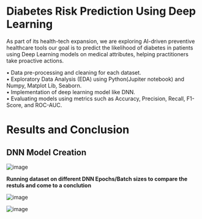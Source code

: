 # Diabetes Risk Prediction Using Deep Learning

<p> As part of its health-tech expansion, we are exploring AI-driven preventive healthcare tools our goal is to predict the likelihood of diabetes in patients using Deep Learning models on medical attributes, helping practitioners take proactive actions. <p/>

• Data pre-processing and cleaning for each dataset. <br>
• Exploratory Data Analysis (EDA) using Python(Jupiter notebook) and Numpy, Matplot Lib, Seaborn.<br>
•	Implementation of deep learning model like DNN.<br>
•	Evaluating models using metrics such as Accuracy, Precision, Recall, F1-Score, and ROC-AUC.<br>

# Results and Conclusion

## DNN Model Creation

![image](https://github.com/user-attachments/assets/1e049146-19bb-411f-a394-55b3cf44846f)

**Running dataset on different DNN Epochs/Batch sizes to compare the restuls and come to a conclution**

![image](https://github.com/user-attachments/assets/38969920-bf5e-4bd4-a887-84fc11e60ffa)

![image](https://github.com/user-attachments/assets/4b184494-4b7e-4f44-b9e5-1476f4e1f440)



